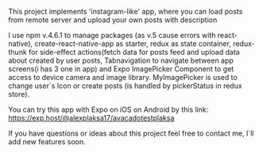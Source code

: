 This project implements 'instagram-like' app,
where you can load posts from remote server and upload your own posts with description

I use npm v.4.6.1 to manage packages (as v.5 cause errors with react-native), create-react-native-app as starter, redux as state container, redux-thunk for side-effect actions(fetch data for posts feed and upload data about created by user posts, Tabnavigation to navigate between app screens(i has 3 one in app) and Expo ImagePicker Component to get access to device camera and image library. MyImagePicker is used to change user`s Icon or create posts (is handled by pickerStatus in redux store). 

You can try this app with Expo on iOS on Android by this link: https://exp.host/@alexplaksa17/avacadotestplaksa

If you have questions or ideas about this project feel free to contact me, I`ll add new features soon.

